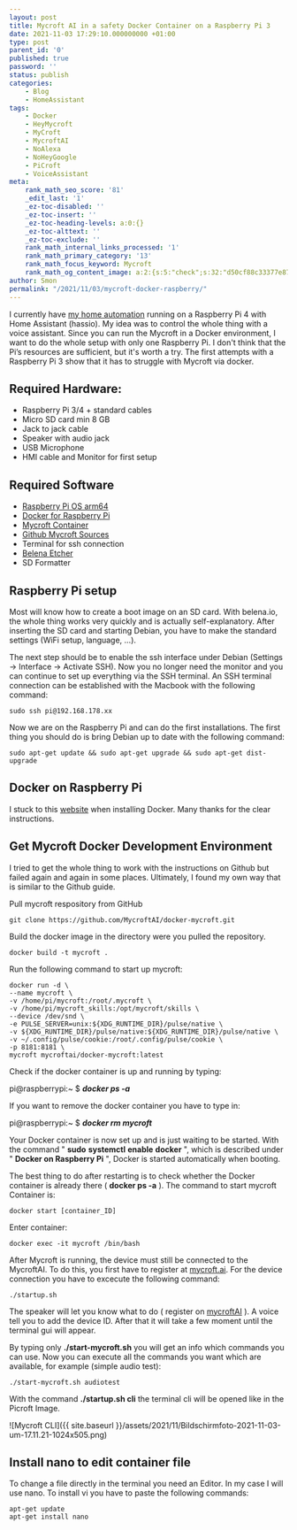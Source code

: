 ```yaml
--- 
layout: post 
title: Mycroft AI in a safety Docker Container on a Raspberry Pi 3 
date: 2021-11-03 17:29:10.000000000 +01:00 
type: post 
parent_id: '0' 
published: true 
password: '' 
status: publish 
categories: 
    - Blog 
    - HomeAssistant 
tags: 
    - Docker 
    - HeyMycroft 
    - MyCroft 
    - MycroftAI 
    - NoAlexa 
    - NoHeyGoogle 
    - PiCroft 
    - VoiceAssistant 
meta: 
    rank_math_seo_score: '81' 
    _edit_last: '1' 
    _ez-toc-disabled: '' 
    _ez-toc-insert: '' 
    _ez-toc-heading-levels: a:0:{} 
    _ez-toc-alttext: '' 
    _ez-toc-exclude: '' 
    rank_math_internal_links_processed: '1' 
    rank_math_primary_category: '13' 
    rank_math_focus_keyword: Mycroft 
    rank_math_og_content_image: a:2:{s:5:"check";s:32:"d50cf88c33377e8762ca55d41bc0e079";s:6:"images";a:1:{i:0;i:716;}} 
author: Smon
permalink: "/2021/11/03/mycroft-docker-raspberry/" 
---
```


I currently have [my home automation](https://elesie.de/category/homeassistant/) running on a Raspberry Pi 4 with Home Assistant (hassio). My idea was to control the whole thing with a voice assistant. Since you can run the Mycroft in a Docker environment, I want to do the whole setup with only one Raspberry Pi. I don't think that the Pi’s resources are sufficient, but it's worth a try. The first attempts with a Raspberry Pi 3 show that it has to struggle with Mycroft via docker.

**Required Hardware:**
----------------------

*   Raspberry Pi 3/4 + standard cables
*   Micro SD card min 8 GB
*   Jack to jack cable
*   Speaker with audio jack
*   USB Microphone
*   HMI cable and Monitor for first setup

**Required Software**
---------------------

*   [Raspberry Pi OS arm64](https://downloads.raspberrypi.org/raspios_arm64/images/)
*   [Docker for Raspberry Pi](https://dev.to/elalemanyo/how-to-install-docker-and-docker-compose-on-raspberry-pi-1mo)
*   [Mycroft Container](https://mycroft-ai.gitbook.io/docs/using-mycroft-ai/get-mycroft/docker)
*   [Github Mycroft Sources](https://github.com/MycroftAI/docker-mycroft)
*   Terminal for ssh connection
*   [Belena Etcher](https://www.balena.io/etcher/)
*   SD Formatter

**Raspberry Pi setup**
----------------------

Most will know how to create a boot image on an SD card. With belena.io, the whole thing works very quickly and is actually self-explanatory. After inserting the SD card and starting Debian, you have to make the standard settings (WiFi setup, language, …).

The next step should be to enable the ssh interface under Debian (Settings -> Interface -> Activate SSH). Now you no longer need the monitor and you can continue to set up everything via the SSH terminal. An SSH terminal connection can be established with the Macbook with the following command:

    sudo ssh pi@192.168.178.xx

Now we are on the Raspberry Pi and can do the first installations. The first thing you should do is bring Debian up to date with the following command:

    sudo apt-get update && sudo apt-get upgrade && sudo apt-get dist-upgrade

**Docker on Raspberry Pi**
--------------------------

I stuck to this [website](https://dev.to/elalemanyo/how-to-install-docker-and-docker-compose-on-raspberry-pi-1mo) when installing Docker. Many thanks for the clear instructions.

**Get Mycroft Docker Development Environment**
----------------------------------------------

I tried to get the whole thing to work with the instructions on Github but failed again and again in some places. Ultimately, I found my own way that is similar to the Github guide.

Pull mycroft respository from GitHub

    git clone https://github.com/MycroftAI/docker-mycroft.git

Build the docker image in the directory were you pulled the repository.

    docker build -t mycroft .

Run the following command to start up mycroft:

    docker run -d \
    --name mycroft \
    -v /home/pi/mycroft:/root/.mycroft \
    -v /home/pi/mycroft_skills:/opt/mycroft/skills \
    --device /dev/snd \
    -e PULSE_SERVER=unix:${XDG_RUNTIME_DIR}/pulse/native \
    -v ${XDG_RUNTIME_DIR}/pulse/native:${XDG_RUNTIME_DIR}/pulse/native \
    -v ~/.config/pulse/cookie:/root/.config/pulse/cookie \
    -p 8181:8181 \
    mycroft mycroftai/docker-mycroft:latest

Check if the docker container is up and running by typing:

pi@raspberrypi:~ $ **_docker ps -a_**

If you want to remove the docker container you have to type in:

pi@raspberrypi:~ $ **_docker rm mycroft_**

Your Docker container is now set up and is just waiting to be started. With the command " **sudo** **systemctl** **enable** **docker** ", which is described under " **Docker on Raspberry Pi** ", Docker is started automatically when booting.

The best thing to do after restarting is to check whether the Docker container is already there ( **docker ps -a** ). The command to start mycroft Container is:

    docker start [container_ID]

Enter container:

    docker exec -it mycroft /bin/bash

After Mycroft is running, the device must still be connected to the MycroftAI. To do this, you first have to register at [mycroft.ai](https://mycroft.ai). For the device connection you have to excecute the following command:

    ./startup.sh 

The speaker will let you know what to do ( register on [mycroftAI](https://mycroft.ai) ). A voice tell you to add the device ID. After that it will take a few moment until the terminal gui will appear.

By typing only **./start-mycroft.sh** you will get an info which commands you can use. Now you can execute all the commands you want which are available, for example (simple audio test):

    ./start-mycroft.sh audiotest

With the command **./startup.sh cli** the terminal cli will be opened like in the Picroft Image.

![Mycroft CLI]({{ site.baseurl }}/assets/2021/11/Bildschirmfoto-2021-11-03-um-17.11.21-1024x505.png)

Install nano to edit container file
-----------------------------------

To change a file directly in the terminal you need an Editor. In my case I will use nano. To install vi you have to paste the following commands:

    apt-get update
    apt-get install nano